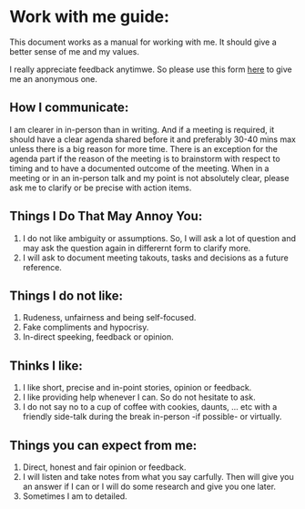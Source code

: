 # Work with me guide:

This document works as a manual for working with me. It should give a better sense of me and my values.

I really appreciate feedback anytimwe. So please use this form [here](https://forms.gle/S3MyHbvJRib85CPg7) to give me an anonymous one.

## How I communicate:
I am clearer in in-person than in writing. And if a meeting is required, it should have a clear agenda shared before it and preferably 30-40 mins max unless there is a big reason for more time. There is an exception for the agenda part if the reason of the meeting is to brainstorm with respect to timing and to have a documented outcome of the meeting.
When in a meeting or in an in-person talk and my point is not absolutely clear, please ask me to clarify or be precise with action items.

## Things I Do That May Annoy You:
1. I do not like ambiguity or assumptions. So, I will ask a lot of question and may ask the question again in differernt form to clarify more.
2. I will ask to document meeting takouts, tasks and decisions as a future reference.

## Things I do not like:
1. Rudeness, unfairness and being self-focused.
2. Fake compliments and hypocrisy.
3. In-direct speeking, feedback or opinion.
	
## Thinks I like:
1. I like short, precise and in-point stories, opinion or feedback.
2. I like providing help whenever I can. So do not hesitate to ask.
3. I do not say no to a cup of coffee with cookies, daunts, … etc with a friendly side-talk during the break in-person -if possible- or virtually.

## Things you can expect from me:
1. Direct, honest and fair opinion or feedback.
2. I will listen and take notes from what you say carfully. Then will give you an answer if I can or I will do some research and give you one later.
3. Sometimes I am to detailed.

